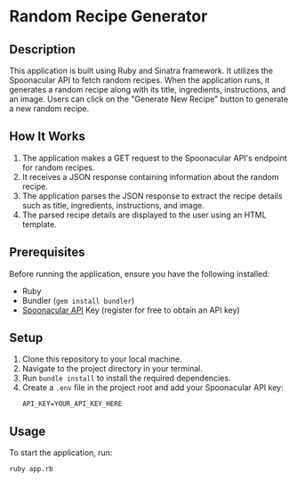 # Random Recipe Generator

## Description
This application is built using Ruby and Sinatra framework. It utilizes the Spoonacular API to fetch random recipes. When the application runs, it generates a random recipe along with its title, ingredients, instructions, and an image. Users can click on the "Generate New Recipe" button to generate a new random recipe.

## How It Works
1. The application makes a GET request to the Spoonacular API's endpoint for random recipes.
2. It receives a JSON response containing information about the random recipe.
3. The application parses the JSON response to extract the recipe details such as title, ingredients, instructions, and image.
4. The parsed recipe details are displayed to the user using an HTML template.
   
## Prerequisites

Before running the application, ensure you have the following installed:

- Ruby
- Bundler (`gem install bundler`)
- [Spoonacular API](https://spoonacular.com/food-api) Key (register for free to obtain an API key)

## Setup

1. Clone this repository to your local machine.
2. Navigate to the project directory in your terminal.
3. Run `bundle install` to install the required dependencies.
4. Create a `.env` file in the project root and add your Spoonacular API key:
    ```
    API_KEY=YOUR_API_KEY_HERE
    ```
## Usage

To start the application, run:

``ruby app.rb``
